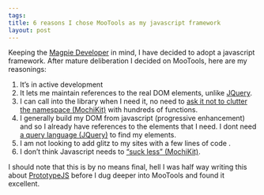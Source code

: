 ```yaml
--- 
tags: 
title: 6 reasons I chose MooTools as my javascript framework
layout: post
---
```

<p>Keeping the <a href="http://www.codinghorror.com/blog/archives/000916.html">Magpie Developer</a> in mind, I have decided to adopt a javascript framework. After mature deliberation I decided on MooTools, here are my reasonings:</p>
<ol>
	<li>It&#8217;s in active development</li>
	<li>It lets me maintain references to the real DOM elements, unlike <a href="http://www.jquery.org">JQuery</a>.</li>
	<li>I can call into the library when I need it, no need to <a href="http://www.mochikit.com/doc/html/MochiKit/index.html#notes">ask it not to clutter the namespace (MochiKit)</a> with hundreds of functions.</li>
	<li>I generally build my DOM from javascript (progressive enhancement) and so I already have references to the elements that I need. I dont need <a href="http://www.jquery.org">a query language (JQuery)</a> to find my elements.</li>
	<li>I am not looking to add glitz to my sites with a few lines of code .</li>
	<li>I don&#8217;t think Javascript needs to <a href="http://mochikit.com/">&#8220;suck less&#8221; (MochiKit)</a>.</li>
</ol>
<p>I should note that this is by no means final, hell I was half way writing this about <a href="http://www.prototypejs.org">PrototypeJS</a> before I dug deeper into MooTools and found it excellent.</p>

